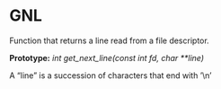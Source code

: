 # GNL

Function that returns a line read from a file descriptor.

<b>Prototype:</b>  <i>int get_next_line(const int fd, char **line)</i>

A “line” is a succession of characters that end with ’\n’
